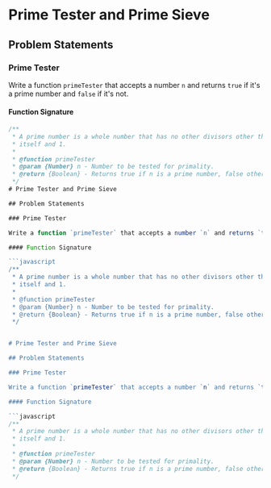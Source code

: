 # Prime Tester and Prime Sieve

## Problem Statements

### Prime Tester

Write a function `primeTester` that accepts a number `n` and returns `true` if it's a prime number and `false` if it's not.

#### Function Signature

```javascript
/**
 * A prime number is a whole number that has no other divisors other than
 * itself and 1.
 *
 * @function primeTester
 * @param {Number} n - Number to be tested for primality.
 * @return {Boolean} - Returns true if n is a prime number, false otherwise.
 */
# Prime Tester and Prime Sieve

## Problem Statements

### Prime Tester

Write a function `primeTester` that accepts a number `n` and returns `true` if it's a prime number and `false` if it's not.

#### Function Signature

```javascript
/**
 * A prime number is a whole number that has no other divisors other than
 * itself and 1.
 *
 * @function primeTester
 * @param {Number} n - Number to be tested for primality.
 * @return {Boolean} - Returns true if n is a prime number, false otherwise.
 */


# Prime Tester and Prime Sieve

## Problem Statements

### Prime Tester

Write a function `primeTester` that accepts a number `n` and returns `true` if it's a prime number and `false` if it's not.

#### Function Signature

```javascript
/**
 * A prime number is a whole number that has no other divisors other than
 * itself and 1.
 *
 * @function primeTester
 * @param {Number} n - Number to be tested for primality.
 * @return {Boolean} - Returns true if n is a prime number, false otherwise.
 */
